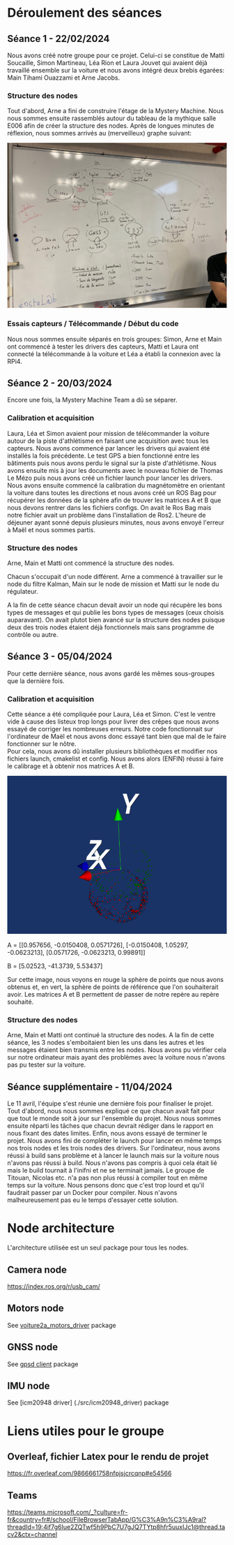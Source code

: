 # Déroulement des séances

## Séance 1 - 22/02/2024

Nous avons créé notre groupe pour ce projet. Celui-ci se constitue de Matti Soucaille, Simon Martineau, Léa Rion et Laura Jouvet qui avaient déjà travaillé ensemble sur la voiture et nous avons intégré deux brebis égarées: Main Tihami Ouazzami et Arne Jacobs.

### Structure des nodes
Tout d'abord, Arne a fini de construire l'étage de la Mystery Machine. Nous nous sommes ensuite rassemblés autour du tableau de la mythique salle E006 afin de créer la structure des nodes. Après de longues minutes de réflexion, nous sommes arrivés au (merveilleux) graphe suivant:

![](Photos/Graphe_J1_2.jpg)

### Essais capteurs / Télécommande / Début du code
Nous nous sommes ensuite séparés en trois groupes: Simon, Arne et Main ont commencé à tester les drivers des capteurs, Matti et Laura ont connecté la télécommande à la voiture et Léa a établi la connexion avec la RPi4. 

## Séance 2 - 20/03/2024
Encore une fois, la Mystery Machine Team a dû se séparer.

### Calibration et acquisition
Laura, Léa et Simon avaient pour mission de télécommander la voiture autour de la piste d'athlétisme en faisant une acquisition avec tous les capteurs.
Nous avons commencé par lancer les drivers qui avaient été installés la fois précédente. Le test GPS a bien fonctionné entre les bâtiments puis nous avons perdu le signal sur la piste d'athlétisme.
Nous avons ensuite mis à jour les documents avec le nouveau fichier de Thomas Le Mézo puis nous avons créé un fichier launch pour lancer les drivers.
Nous avons ensuite commencé la calibration du magnétomètre en orientant la voiture dans toutes les directions et nous avons créé un ROS Bag pour récupérer les données de la sphère afin de trouver les matrices A et B que nous devons rentrer dans les fichiers configs.
On avait le Ros Bag mais notre fichier avait un problème dans l'installation de Ros2. L'heure de déjeuner ayant sonné depuis plusieurs minutes, nous avons envoyé l'erreur à Maël et nous sommes partis.

### Structure des nodes
Arne, Main et Matti ont commencé la structure des nodes.

Chacun s'occupait d'un node différent. Arne a commencé à travailler sur le node du filtre Kalman, Main sur le node de mission et Matti sur le node du régulateur.

A la fin de cette séance chacun devait avoir un node qui récupère les bons types de messages et qui publie les bons types de messages (ceux choisis auparavant). On avait plutot bien avancé sur la structure des nodes puisque deux des trois nodes étaient déjà fonctionnels mais sans programme de contrôle ou autre.


## Séance 3 - 05/04/2024
Pour cette dernière séance, nous avons gardé les mêmes sous-groupes que la dernière fois.

### Calibration et acquisition
Cette séance a été compliquée pour Laura, Léa et Simon. C'est le ventre vide à cause des listeux trop longs pour livrer des crêpes que nous avons essayé de corriger les nombreuses erreurs. Notre code fonctionnait sur l'ordinateur de Maël et nous avons donc essayé tant bien que mal de le faire fonctionner sur le nôtre.  
Pour cela, nous avons dû installer plusieurs bibliothèques et modifier nos fichiers launch, cmakelist et config. Nous avons alors (ENFIN) réussi à faire le calibrage et à obtenir nos matrices A et B.  

![](Photos/Calibration.png)

A = [[0.957656, -0.0150408, 0.0571726],
     [-0.0150408, 1.05297, -0.0623213],
     [0.0571726, -0.0623213, 0.99891]]

B = [5.02523, -41.3739, 5.53437]

Sur cette image, nous voyons en rouge la sphère de points que nous avons obtenus et, en vert, la sphère de points de référence que l'on souhaiterait avoir. Les matrices A et B permettent de passer de notre repère au repère souhaité.

### Structure des nodes

Arne, Main et Matti ont continué la structure des nodes.
A la fin de cette séance, les 3 nodes s'emboitaient bien les uns dans les autres et les messages étaient bien transmis entre les nodes.
Nous avons pu vérifier cela sur notre ordinateur mais ayant des problèmes avec la voiture nous n'avons pas pu tester sur la voiture.


## Séance supplémentaire - 11/04/2024

Le 11 avril, l'équipe s'est réunie une dernière fois pour finaliser le projet.
Tout d'abord, nous nous sommes expliqué ce que chacun avait fait pour que tout le monde soit à jour sur l'ensemble du projet. Nous nous sommes ensuite réparti les tâches que chacun devrait rédiger dans le rapport en nous fixant des dates limites.
Enfin, nous avons essayé de terminer le projet. Nous avons fini de compléter le launch pour lancer en même temps nos trois nodes et les trois nodes des drivers.
Sur l'ordinateur, nous avons réussi à build sans problème et à lancer le launch mais sur la voiture nous n'avons pas réussi à build. Nous n'avons pas compris à quoi cela était lié mais le build tournait à l'inifni et ne se terminait jamais.
Le groupe de Titouan, Nicolas etc. n'a pas non plus réussi à compiler tout en même temps sur la voiture. Nous pensons donc que c'est trop lourd et qu'il faudrait passer par un Docker pour compiler. Nous n'avons malheureusement pas eu le temps d'essayer cette solution.



# Node architecture
L'architecture utilisée est un seul package pour tous les nodes.

## Camera node
https://index.ros.org/r/usb_cam/

## Motors node
See [voiture2a_motors_driver](./src/voiture2a_motors_driver/README.md) package

## GNSS node
See [gpsd client](./src/gpsd_client/README.md) package

## IMU node
See [icm20948 driver] (./src/icm20948_driver) package


# Liens utiles pour le groupe

## Overleaf, fichier Latex pour le rendu de projet 
https://fr.overleaf.com/9866661758nfpjsjcrcqnp#e54566

## Teams
https://teams.microsoft.com/_?culture=fr-fr&country=fr#/school/FileBrowserTabApp/G%C3%A9n%C3%A9ral?threadId=19:4if7g6Iue2ZQTwf5h9PbC7U7gJQ7TYtp8hfr5uuxIJc1@thread.tacv2&ctx=channel


